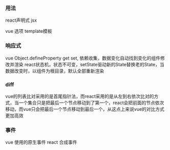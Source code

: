 ### 用法
react声明式 jsx

vue 选项 template模板

### 响应式
vue Object.defineProperty get set, 依赖收集，数据变化自动找到变化的组件修改并渲染
react状态机，状态不可变，setState驱动新的State替换老的State，当数据改变时，以组件为根目录，默认全部重新渲染

### diff
vue的列表比对采用的是首尾指针法，而react采用的是从左到右依次比对的方式，当一个集合只是把最后一个节点移动到了第一个，react会把前面的节点依次移动，而vue只会把最后一个节点移动到最后一个，从这点上来说vue的对比方式更加高效


### 事件
vue 使用的原生事件
react 合成事件